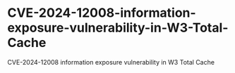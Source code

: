 # CVE-2024-12008-information-exposure-vulnerability-in-W3-Total-Cache
CVE-2024-12008 information exposure vulnerability in W3 Total Cache
